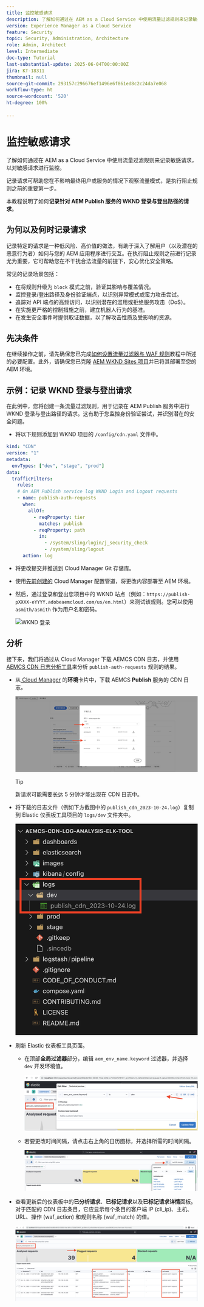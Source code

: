 ```yaml
---
title: 监控敏感请求
description: 了解如何通过在 AEM as a Cloud Service 中使用流量过滤规则来记录敏感请求，以对敏感请求进行监控。
version: Experience Manager as a Cloud Service
feature: Security
topic: Security, Administration, Architecture
role: Admin, Architect
level: Intermediate
doc-type: Tutorial
last-substantial-update: 2025-06-04T00:00:00Z
jira: KT-18311
thumbnail: null
source-git-commit: 293157c296676ef1496e6f861ed8c2c24da7e068
workflow-type: ht
source-wordcount: '520'
ht-degree: 100%

---
```


# 监控敏感请求

了解如何通过在 AEM as a Cloud Service 中使用流量过滤规则来记录敏感请求，以对敏感请求进行监控。

记录请求可帮助您在不影响最终用户或服务的情况下观察流量模式，是执行阻止规则之前的重要第一步。

本教程说明了如何&#x200B;**记录针对 AEM Publish 服务的 WKND 登录与登出路径的请求**。

## 为何以及何时记录请求

记录特定的请求是一种低风险、高价值的做法，有助于深入了解用户（以及潜在的恶意行为者）如何与您的 AEM 应用程序进行交互。在执行阻止规则之前进行记录尤为重要，它可帮助您在不干扰合法流量的前提下，安心优化安全策略。

常见的记录场景包括：

- 在将规则升级为 `block` 模式之前，验证其影响与覆盖情况。
- 监控登录/登出路径及身份验证端点，以识别异常模式或蛮力攻击尝试。
- 追踪对 API 端点的高频访问，以识别潜在的滥用或拒绝服务攻击（DoS）。
- 在实施更严格的控制措施之前，建立机器人行为的基准。
- 在发生安全事件时提供取证数据，以了解攻击性质及受影响的资源。

## 先决条件

在继续操作之前，请先确保您已完成[如何设置流量过滤器与 WAF 规则](../setup.md)教程中所述的必要配置。此外，请确保您已克隆 [AEM WKND Sites 项目](https://github.com/adobe/aem-guides-wknd)并已将其部署至您的 AEM 环境。

## 示例：记录 WKND 登录与登出请求

在此例中，您将创建一条流量过滤规则，用于记录在 AEM Publish 服务中进行 WKND 登录与登出路径的请求。这有助于您监控身份验证尝试，并识别潜在的安全问题。

- 将以下规则添加到 WKND 项目的 `/config/cdn.yaml` 文件中。

```yaml
kind: "CDN"
version: "1"
metadata:
  envTypes: ["dev", "stage", "prod"]
data:
  trafficFilters:
    rules:
    # On AEM Publish service log WKND Login and Logout requests
    - name: publish-auth-requests
      when:
        allOf:
          - reqProperty: tier
            matches: publish
          - reqProperty: path
            in:
              - /system/sling/login/j_security_check
              - /system/sling/logout
      action: log   
```

- 将更改提交并推送到 Cloud Manager Git 存储库。

- 使用[先前创建的](../setup.md#deploy-rules-using-adobe-cloud-manager) Cloud Manager 配置管道，将更改内容部署至 AEM 环境。

- 然后，通过登录和登出您项目中的 WKND 站点（例如：`https://publish-pXXXX-eYYYY.adobeaemcloud.com/us/en.html`）来测试该规则。您可以使用 `asmith/asmith` 作为用户名和密码。

  ![WKND 登录](../assets/how-to/wknd-login.png)

## 分析

接下来，我们将通过从 Cloud Manager 下载 AEMCS CDN 日志，并使用 [AEMCS CDN 日志分析工具](../setup.md#setup-the-elastic-dashboard-tool)来分析 `publish-auth-requests` 规则的结果。

- 从[ Cloud Manager](https://my.cloudmanager.adobe.com/) 的&#x200B;**环境**&#x200B;卡片中，下载 AEMCS **Publish** 服务的 CDN 日志。

  ![Cloud Manager CDN 日志下载](../assets/how-to/cloud-manager-cdn-log-downloads.png)

  >[!TIP]
  >
  > 新请求可能需要长达 5 分钟才能出现在 CDN 日志中。

- 将下载的日志文件（例如下方截图中的 `publish_cdn_2023-10-24.log`）复制到 Elastic 仪表板工具项目的 `logs/dev` 文件夹中。

  ![ELK 工具日志文件夹](../assets/how-to/elk-tool-logs-folder.png)

- 刷新 Elastic 仪表板工具页面。
   - 在顶部&#x200B;**全局过滤器**&#x200B;部分，编辑 `aem_env_name.keyword` 过滤器，并选择 `dev` 开发环境值。

     ![ELK 工具全局过滤器](../assets/how-to/elk-tool-global-filter.png)

   - 若要更改时间间隔，请点击右上角的日历图标，并选择所需的时间间隔。

     ![ELK 工具时间间隔](../assets/how-to/elk-tool-time-interval.png)

- 查看更新后的仪表板中的&#x200B;**已分析请求**、**已标记请求**&#x200B;以及&#x200B;**已标记请求详情**&#x200B;面板。对于匹配的 CDN 日志条目，它应显示每个条目的客户端 IP (cli_ip)、主机、URL、操作 (waf_action) 和规则名称 (waf_match) 的值。

  ![ELK 工具仪表板](../assets/how-to/elk-tool-dashboard.png)

